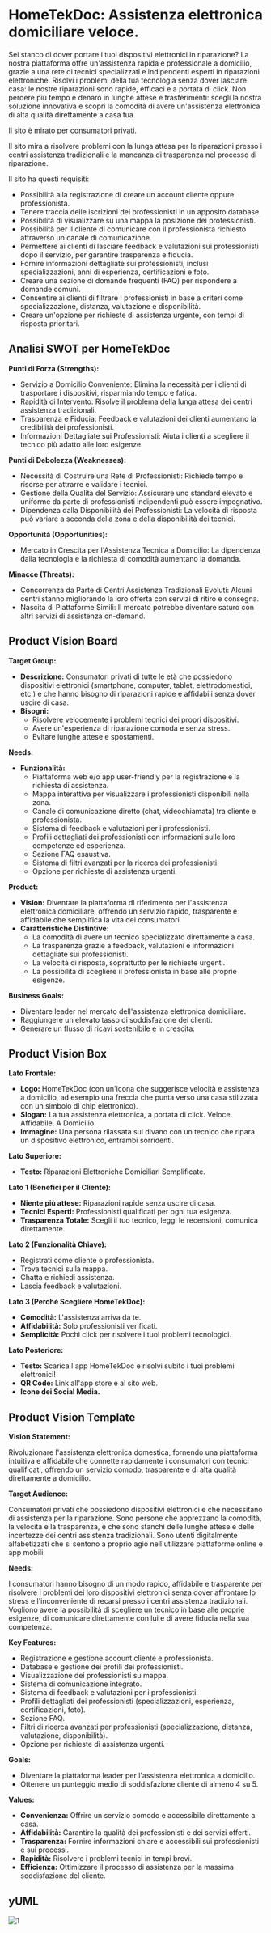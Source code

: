 # HomeTekDoc: Assistenza elettronica domiciliare veloce.

Sei stanco di dover portare i tuoi dispositivi elettronici in riparazione? La nostra piattaforma offre un'assistenza rapida e professionale a domicilio,
grazie a una rete di tecnici specializzati e indipendenti esperti in riparazioni elettroniche. Risolvi i problemi della tua tecnologia senza dover lasciare casa:
le nostre riparazioni sono rapide, efficaci e a portata di click. Non perdere più tempo e denaro in lunghe attese e trasferimenti: scegli la nostra soluzione innovativa
e scopri la comodità di avere un'assistenza elettronica di alta qualità direttamente a casa tua.

Il sito è mirato per consumatori privati.

Il sito mira a risolvere problemi con la lunga attesa per le riparazioni presso i centri assistenza tradizionali e la mancanza di trasparenza nel processo di riparazione.

Il sito ha questi requisiti:
  * Possibilità alla registrazione di creare un account cliente oppure professionista.
  * Tenere traccia delle iscrizioni dei professionisti in un apposito database.
  * Possibilità di visualizzare su una mappa la posizione dei professionisti.
  * Possibilità per il cliente di comunicare con il professionista richiesto attraverso un canale di comunicazione.
  * Permettere ai clienti di lasciare feedback e valutazioni sui professionisti dopo il servizio, per garantire trasparenza e fiducia.
  * Fornire informazioni dettagliate sui professionisti, inclusi specializzazioni, anni di esperienza, certificazioni e foto.
  * Creare una sezione di domande frequenti (FAQ) per rispondere a domande comuni.
  * Consentire ai clienti di filtrare i professionisti in base a criteri come specializzazione, distanza, valutazione e disponibilità.
  * Creare un'opzione per richieste di assistenza urgente, con tempi di risposta prioritari.

## Analisi SWOT per HomeTekDoc

**Punti di Forza (Strengths):**

* Servizio a Domicilio Conveniente: Elimina la necessità per i clienti di trasportare i dispositivi, risparmiando tempo e fatica.
* Rapidità di Intervento: Risolve il problema della lunga attesa dei centri assistenza tradizionali.
* Trasparenza e Fiducia: Feedback e valutazioni dei clienti aumentano la credibilità dei professionisti.
* Informazioni Dettagliate sui Professionisti: Aiuta i clienti a scegliere il tecnico più adatto alle loro esigenze.

**Punti di Debolezza (Weaknesses):**

* Necessità di Costruire una Rete di Professionisti: Richiede tempo e risorse per attrarre e validare i tecnici.
* Gestione della Qualità del Servizio: Assicurare uno standard elevato e uniforme da parte di professionisti indipendenti può essere impegnativo.
* Dipendenza dalla Disponibilità dei Professionisti: La velocità di risposta può variare a seconda della zona e della disponibilità dei tecnici.

**Opportunità (Opportunities):**

* Mercato in Crescita per l'Assistenza Tecnica a Domicilio: La dipendenza dalla tecnologia e la richiesta di comodità aumentano la domanda.

**Minacce (Threats):**

* Concorrenza da Parte di Centri Assistenza Tradizionali Evoluti: Alcuni centri stanno migliorando la loro offerta con servizi di ritiro e consegna.
* Nascita di Piattaforme Simili: Il mercato potrebbe diventare saturo con altri servizi di assistenza on-demand.

## Product Vision Board

**Target Group:**

* **Descrizione:** Consumatori privati di tutte le età che possiedono dispositivi elettronici (smartphone, computer, tablet, elettrodomestici, etc.) e che hanno bisogno di riparazioni rapide e affidabili senza dover uscire di casa.
* **Bisogni:**
    * Risolvere velocemente i problemi tecnici dei propri dispositivi.
    * Avere un'esperienza di riparazione comoda e senza stress.
    * Evitare lunghe attese e spostamenti.

**Needs:**

* **Funzionalità:**
    * Piattaforma web e/o app user-friendly per la registrazione e la richiesta di assistenza.
    * Mappa interattiva per visualizzare i professionisti disponibili nella zona.
    * Canale di comunicazione diretto (chat, videochiamata) tra cliente e professionista.
    * Sistema di feedback e valutazioni per i professionisti.
    * Profili dettagliati dei professionisti con informazioni sulle loro competenze ed esperienza.
    * Sezione FAQ esaustiva.
    * Sistema di filtri avanzati per la ricerca dei professionisti.
    * Opzione per richieste di assistenza urgenti.

**Product:**

* **Vision:** Diventare la piattaforma di riferimento per l'assistenza elettronica domiciliare, offrendo un servizio rapido, trasparente e affidabile che semplifica la vita dei consumatori.
* **Caratteristiche Distintive:**
    * La comodità di avere un tecnico specializzato direttamente a casa.
    * La trasparenza grazie a feedback, valutazioni e informazioni dettagliate sui professionisti.
    * La velocità di risposta, soprattutto per le richieste urgenti.
    * La possibilità di scegliere il professionista in base alle proprie esigenze.

**Business Goals:**

* Diventare leader nel mercato dell'assistenza elettronica domiciliare.
* Raggiungere un elevato tasso di soddisfazione dei clienti.
* Generare un flusso di ricavi sostenibile e in crescita.

## Product Vision Box

**Lato Frontale:**

* **Logo:** HomeTekDoc (con un'icona che suggerisce velocità e assistenza a domicilio, ad esempio una freccia che punta verso una casa stilizzata con un simbolo di chip elettronico).
* **Slogan:**  La tua assistenza elettronica, a portata di click. Veloce. Affidabile. A Domicilio.
* **Immagine:** Una persona rilassata sul divano con un tecnico che ripara un dispositivo elettronico, entrambi sorridenti.

**Lato Superiore:**

* **Testo:**  Riparazioni Elettroniche Domiciliari Semplificate.

**Lato 1 (Benefici per il Cliente):**

* **Niente più attese:** Riparazioni rapide senza uscire di casa.
* **Tecnici Esperti:** Professionisti qualificati per ogni tua esigenza.
* **Trasparenza Totale:** Scegli il tuo tecnico, leggi le recensioni, comunica direttamente.

**Lato 2 (Funzionalità Chiave):**

* Registrati come cliente o professionista.
* Trova tecnici sulla mappa.
* Chatta e richiedi assistenza.
* Lascia feedback e valutazioni.

**Lato 3 (Perché Scegliere HomeTekDoc):**

* **Comodità:** L'assistenza arriva da te.
* **Affidabilità:** Solo professionisti verificati.
* **Semplicità:** Pochi click per risolvere i tuoi problemi tecnologici.

**Lato Posteriore:**

* **Testo:**  Scarica l'app HomeTekDoc e risolvi subito i tuoi problemi elettronici!
* **QR Code:** Link all'app store e al sito web.
* **Icone dei Social Media.**

## Product Vision Template

**Vision Statement:**

Rivoluzionare l'assistenza elettronica domestica, fornendo una piattaforma intuitiva e affidabile che connette rapidamente i consumatori con tecnici qualificati, offrendo un servizio comodo, trasparente e di alta qualità direttamente a domicilio.

**Target Audience:**

Consumatori privati che possiedono dispositivi elettronici e che necessitano di assistenza per la riparazione. Sono persone che apprezzano la comodità, la velocità e la trasparenza, e che sono stanchi delle lunghe attese e delle incertezze dei centri assistenza tradizionali. Sono utenti digitalmente alfabetizzati che si sentono a proprio agio nell'utilizzare piattaforme online e app mobili.

**Needs:**

I consumatori hanno bisogno di un modo rapido, affidabile e trasparente per risolvere i problemi dei loro dispositivi elettronici senza dover affrontare lo stress e l'inconveniente di recarsi presso i centri assistenza tradizionali. Vogliono avere la possibilità di scegliere un tecnico in base alle proprie esigenze, di comunicare direttamente con lui e di avere fiducia nella sua competenza.

**Key Features:**

* Registrazione e gestione account cliente e professionista.
* Database e gestione dei profili dei professionisti.
* Visualizzazione dei professionisti su mappa.
* Sistema di comunicazione integrato.
* Sistema di feedback e valutazioni per i professionisti.
* Profili dettagliati dei professionisti (specializzazioni, esperienza, certificazioni, foto).
* Sezione FAQ.
* Filtri di ricerca avanzati per professionisti (specializzazione, distanza, valutazione, disponibilità).
* Opzione per richieste di assistenza urgenti.

**Goals:**

* Diventare la piattaforma leader per l'assistenza elettronica a domicilio.
* Ottenere un punteggio medio di soddisfazione cliente di almeno 4 su 5.

**Values:**

* **Convenienza:** Offrire un servizio comodo e accessibile direttamente a casa.
* **Affidabilità:** Garantire la qualità dei professionisti e dei servizi offerti.
* **Trasparenza:** Fornire informazioni chiare e accessibili sui professionisti e sui processi.
* **Rapidità:** Risolvere i problemi tecnici in tempi brevi.
* **Efficienza:** Ottimizzare il processo di assistenza per la massima soddisfazione del cliente.

## yUML

![1](https://github.com/user-attachments/assets/51cf7cc7-855b-4912-9b7e-013f82913aeb)
